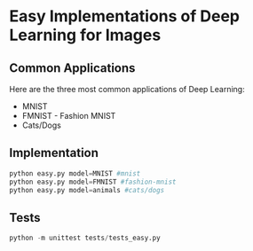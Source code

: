 # Easy Implementations of Deep Learning for Images

## Common Applications
Here are the three most common applications of Deep Learning:
* MNIST
* FMNIST - Fashion MNIST
* Cats/Dogs

## Implementation

```python
python easy.py model=MNIST #mnist
python easy.py model=FMNIST #fashion-mnist
python easy.py model=animals #cats/dogs
```

## Tests

```python
python -m unittest tests/tests_easy.py
```